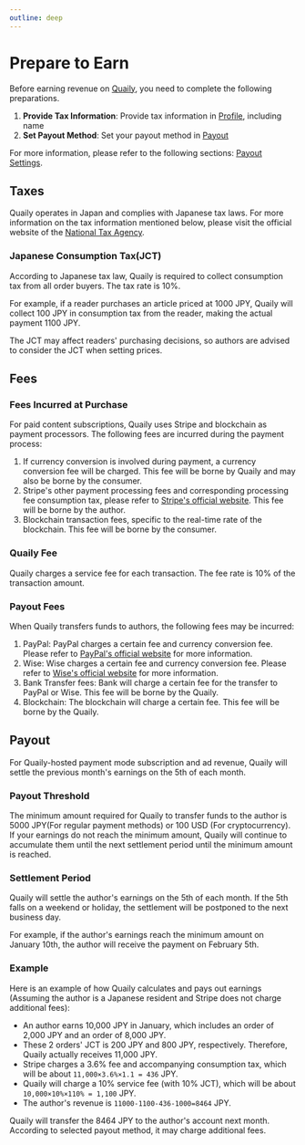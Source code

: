 ```yaml
---
outline: deep
---
```


# Prepare to Earn

Before earning revenue on [Quaily](https://quaily.com), you need to complete the following preparations.

1. **Provide Tax Information**: Provide tax information in [Profile](https://quaily.com/dashboard/profile/payout), including name
2. **Set Payout Method**: Set your payout method in [Payout](https://quaily.com/dashboard/profile/payout)

For more information, please refer to the following sections: [Payout Settings](./payout-settings).

## Taxes

Quaily operates in Japan and complies with Japanese tax laws. For more information on the tax information mentioned below, please visit the official website of the [National Tax Agency](https://www.nta.go.jp).

### Japanese Consumption Tax(JCT)

According to Japanese tax law, Quaily is required to collect consumption tax from all order buyers. The tax rate is 10%.

For example, if a reader purchases an article priced at 1000 JPY, Quaily will collect 100 JPY in consumption tax from the reader, making the actual payment 1100 JPY.

The JCT may affect readers' purchasing decisions, so authors are advised to consider the JCT when setting prices.

## Fees

### Fees Incurred at Purchase

For paid content subscriptions, Quaily uses Stripe and blockchain as payment processors. The following fees are incurred during the payment process:

1. If currency conversion is involved during payment, a currency conversion fee will be charged. This fee will be borne by Quaily and may also be borne by the consumer.
2. Stripe's other payment processing fees and corresponding processing fee consumption tax, please refer to [Stripe's official website](https://stripe.com/en-jp/pricing). This fee will be borne by the author.
3. Blockchain transaction fees, specific to the real-time rate of the blockchain. This fee will be borne by the consumer.

### Quaily Fee

Quaily charges a service fee for each transaction. The fee rate is 10% of the transaction amount.

### Payout Fees

When Quaily transfers funds to authors, the following fees may be incurred:

1. PayPal: PayPal charges a certain fee and currency conversion fee. Please refer to [PayPal's official website](https://www.paypal.com/us/webapps/mpp/paypal-fees) for more information.
2. Wise: Wise charges a certain fee and currency conversion fee. Please refer to [Wise's official website](https://wise.com/jp/pricing/) for more information.
3. Bank Transfer fees: Bank will charge a certain fee for the transfer to PayPal or Wise. This fee will be borne by the Quaily.
4. Blockchain: The blockchain will charge a certain fee. This fee will be borne by the Quaily.

## Payout

For Quaily-hosted payment mode subscription and ad revenue, Quaily will settle the previous month's earnings on the 5th of each month.

### Payout Threshold

The minimum amount required for Quaily to transfer funds to the author is 5000 JPY(For regular payment methods) or 100 USD (For cryptocurrency). If your earnings do not reach the minimum amount, Quaily will continue to accumulate them until the next settlement period until the minimum amount is reached.

### Settlement Period

Quaily will settle the author's earnings on the 5th of each month. If the 5th falls on a weekend or holiday, the settlement will be postponed to the next business day.

For example, if the author's earnings reach the minimum amount on January 10th, the author will receive the payment on February 5th.

### Example

Here is an example of how Quaily calculates and pays out earnings (Assuming the author is a Japanese resident and Stripe does not charge additional fees):

- An author earns 10,000 JPY in January, which includes an order of 2,000 JPY and an order of 8,000 JPY.
- These 2 orders' JCT is 200 JPY and 800 JPY, respectively. Therefore, Quaily actually receives 11,000 JPY.
- Stripe charges a 3.6% fee and accompanying consumption tax, which will be about `11,000×3.6%×1.1 = 436` JPY.
- Quaily will charge a 10% service fee (with 10% JCT), which will be about `10,000×10%×110% = 1,100` JPY.
- The author's revenue is `11000-1100-436-1000=8464` JPY.

Quaily will transfer the 8464 JPY to the author's account next month. According to selected payout method, it may charge additional fees.
